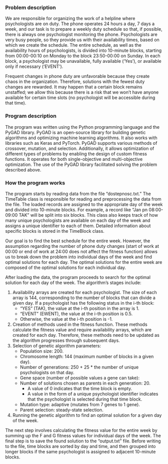 ### Problem description
We are responsible for organizing the work of a helpline where psychologists are on duty. The phone operates 24 hours a day, 7 days a week, and our task is to prepare a weekly duty schedule so that, if possible, there is always one psychologist monitoring the phone. Psychologists are very busy people, so they provide us with their availability times, based on which we create the schedule. The entire schedule, as well as the availability hours of psychologists, is divided into 10-minute blocks, starting from 00:00-00:10 on Monday to the block 23:50-00:00 on Sunday. In each block, a psychologist may be unavailable, fully available (‘Yes’), or available only if necessary (‘EVENT’).

Frequent changes in phone duty are unfavorable because they create chaos in the organization. Therefore, solutions with the fewest duty changes are rewarded. It may happen that a certain block remains unstaffed; we allow this because there is a risk that we won’t have anyone available for certain time slots (no psychologist will be accessible during that time).

### Program description
The program was written using the Python programming language and the PyGAD library. PyGAD is an open-source library for building genetic algorithms and optimizing machine learning algorithms. It also works with libraries such as Keras and PyTorch. PyGAD supports various methods of crossover, mutation, and selection. Additionally, it allows optimization of different types of problems by enabling the design of custom fitness functions. It operates for both single-objective and multi-objective optimization. The use of the PyGAD library facilitated solving the problem described above.

### How the program works
The program starts by reading data from the file “dostepnosc.txt.” The TimeTable class is responsible for reading and preprocessing the data from the file. The loaded records are assigned to the appropriate day of the week and divided into 10-minute blocks. For example, a record like “Jan pn 08:00-09:00 TAK” will be split into six blocks. This class also keeps track of how many unique psychologists are available on each day of the week and assigns a unique identifier to each of them. Detailed information about specific blocks is stored in the TimeBlock class.

Our goal is to find the best schedule for the entire week. However, the assumption regarding the number of phone duty changes (start of work at 00:00 or end of work at 24:00 does not affect the fitness function) allows us to break down the problem into individual days of the week and find optimal solutions for each day. The optimal solutions for the entire week are composed of the optimal solutions for each individual day.

After loading the data, the program proceeds to search for the optimal solution for each day of the week. The algorithm’s stages include:

1. Availability arrays are created for each psychologist. The size of each array is 144, corresponding to the number of blocks that can divide a given day. If a psychologist has the following status in the i-th block:
    - “YES” (TAK), the value at the i-th position in the array is 1.
    - “EVENT” (EWENT), the value at the i-th position is 0.5.
    - Otherwise, the value at the i-th position is -1.
2. Creation of methods used in the fitness function. These methods calculate the fitness value and require availability arrays, which are created for each day. Therefore, these methods need to be updated as the algorithm progresses through subsequent days.
3. Selection of genetic algorithm parameters:
    - Population size: 200.
    - Chromosome length: 144 (maximum number of blocks in a given day).
    - Number of generations: 250 + 25 * the number of unique psychologists on that day.
    - Gene space (number of possible values a gene can take):
    - Number of solutions chosen as parents in each generation: 20.
        - A value of 0 indicates that the time block is empty.
        - A value in the form of a unique psychologist identifier indicates that the psychologist is selected during that time block.
    - Mutation type: adaptive (mutates from 7 genes to 1 gene).
    - Parent selection: steady-state selection.
4. Running the genetic algorithm to find an optimal solution for a given day of the week. 

The next step involves calculating the fitness value for the entire week by summing up the F and G fitness values for individual days of the week. The final step is to save the found solution to the “output.txt” file. Before writing to the file, time blocks are sorted by day and time, and then grouped into longer blocks if the same psychologist is assigned to adjacent 10-minute blocks.
